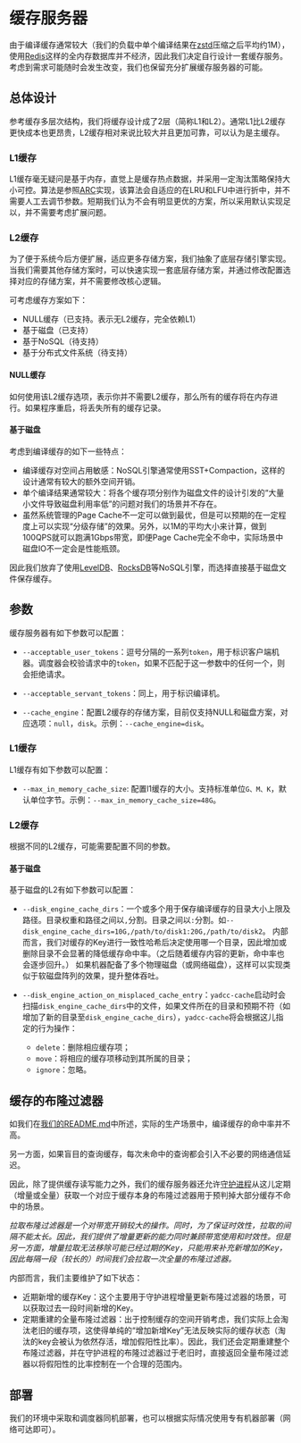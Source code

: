 # 缓存服务器

由于编译缓存通常较大（我们的负载中单个编译结果在[zstd](https://github.com/facebook/zstd)压缩之后平均约1M），使用[Redis](https://redis.io)这样的全内存数据库并不经济，因此我们决定自行设计一套缓存服务。考虑到需求可能随时会发生改变，我们也保留充分扩展缓存服务器的可能。

## 总体设计

参考缓存多层次结构，我们将缓存设计成了2层（简称L1和L2）。通常L1比L2缓存更快成本也更昂贵，L2缓存相对来说比较大并且更加可靠，可以认为是主缓存。

### L1缓存

L1缓存毫无疑问是基于内存，直觉上是缓存热点数据，并采用一定淘汰策略保持大小可控。算法是参照[ARC](https://www.usenix.org/legacy/events/fast03/tech/full_papers/megiddo/megiddo.pdf)实现，该算法会自适应的在LRU和LFU中进行折中，并不需要人工去调节参数。短期我们认为不会有明显更优的方案，所以采用默认实现足以，并不需要考虑扩展问题。

### L2缓存

为了便于系统今后方便扩展，适应更多存储方案，我们抽象了底层存储引擎实现。当我们需要其他存储方案时，可以快速实现一套底层存储方案，并通过修改配置选择对应的存储方案，并不需要修改核心逻辑。

可考虑缓存方案如下：
- NULL缓存（已支持。表示无L2缓存，完全依赖L1）
- 基于磁盘（已支持）
- 基于NoSQL（待支持）
- 基于分布式文件系统（待支持）

#### NULL缓存

如何使用该L2缓存选项，表示你并不需要L2缓存，那么所有的缓存将在内存进行。如果程序重启，将丢失所有的缓存记录。

#### 基于磁盘

考虑到编译缓存的如下一些特点：

- 编译缓存对空间占用敏感：NoSQL引擎通常使用SST+Compaction，这样的设计通常有较大的额外空间开销。
- 单个编译结果通常较大：将各个缓存项分别作为磁盘文件的设计引发的“大量小文件导致磁盘利用率低”的问题对我们的场景并不存在。
- 虽然系统管理的Page Cache不一定可以做到最优，但是可以预期的在一定程度上可以实现“分级存储”的效果。另外，以1M的平均大小来计算，做到100QPS就可以跑满1Gbps带宽，即便Page Cache完全不命中，实际场景中磁盘IO不一定会是性能瓶颈。

因此我们放弃了使用[LevelDB](https://github.com/google/leveldb)、[RocksDB](https://rocksdb.org)等NoSQL引擎，而选择直接基于磁盘文件保存缓存。

## 参数

缓存服务器有如下参数可以配置：

- `--acceptable_user_tokens`：逗号分隔的一系列`token`，用于标识客户端机器。调度器会校验请求中的`token`，如果不匹配于这一参数中的任何一个，则会拒绝请求。

- `--acceptable_servant_tokens`：同上，用于标识编译机。

- `--cache_engine`：配置L2缓存的存储方案，目前仅支持NULL和磁盘方案，对应选项：`null`，`disk`。示例：`--cache_engine=disk`。

### L1缓存

L1缓存有如下参数可以配置：

- `--max_in_memory_cache_size`: 配置l1缓存的大小。支持标准单位`G、M、K`，默认单位字节。示例：`--max_in_memory_cache_size=48G`。

### L2缓存

根据不同的L2缓存，可能需要配置不同的参数。

#### 基于磁盘

基于磁盘的L2有如下参数可以配置：

- `--disk_engine_cache_dirs`：一个或多个用于保存编译缓存的目录大小上限及路径。目录权重和路径之间以`,`分割。目录之间以`:`分割。如`--disk_engine_cache_dirs=10G,/path/to/disk1:20G,/path/to/disk2`。
    内部而言，我们对缓存的Key进行一致性哈希后决定使用哪一个目录，因此增加或删除目录不会显著的降低缓存命中率。（之后随着缓存内容的更新，命中率也会逐步回升。）
    如果机器配备了多个物理磁盘（或网络磁盘），这样可以实现类似于软磁盘阵列的效果，提升整体吞吐。

- `--disk_engine_action_on_misplaced_cache_entry`：`yadcc-cache`启动时会扫描`disk_engine_cache_dirs`中的文件，如果文件所在的目录和预期不符（如增加了新的目录至`disk_engine_cache_dirs`），`yadcc-cache`将会根据这儿指定的行为操作：

  - `delete`：删除相应缓存项；
  - `move`：将相应的缓存项移动到其所属的目录；
  - `ignore`：忽略。

## 缓存的布隆过滤器

如我们在[我们的README.md](../README.md)中所述，实际的生产场景中，编译缓存的命中率并不高。

另一方面，如果盲目的查询缓存，每次未命中的查询都会引入不必要的网络通信延迟。

因此，除了提供缓存读写能力之外，我们的缓存服务器还允许[守护进程](daemon.md)从这儿定期（增量或全量）获取一个对应于缓存本身的布隆过滤器用于预判掉大部分缓存不命中的场景。

*拉取布隆过滤器是一个对带宽开销较大的操作。同时，为了保证时效性，拉取的间隔不能太长。因此，我们提供了增量更新的能力同时兼顾带宽使用和时效性。但是另一方面，增量拉取无法移除可能已经过期的Key，只能用来补充新增加的Key，因此每隔一段（较长的）时间我们会拉取一次全量的布隆过滤器。*

内部而言，我们主要维护了如下状态：

- 近期新增的缓存Key：这个主要用于守护进程增量更新布隆过滤器的场景，可以获取过去一段时间新增的Key。
- 定期重建的全量布隆过滤器：出于控制缓存的空间开销考虑，我们实际上会淘汰老旧的缓存项，这使得单纯的“增加新增Key”无法反映实际的缓存状态（淘汰的key会被认为依然存活，增加假阳性比率）。因此，我们还会定期重建整个布隆过滤器，并在守护进程的布隆过滤器过于老旧时，直接返回全量布隆过滤器以将假阳性的比率控制在一个合理的范围内。

## 部署

我们的环境中采取和调度器同机部署，也可以根据实际情况使用专有机器部署（网络可达即可）。
